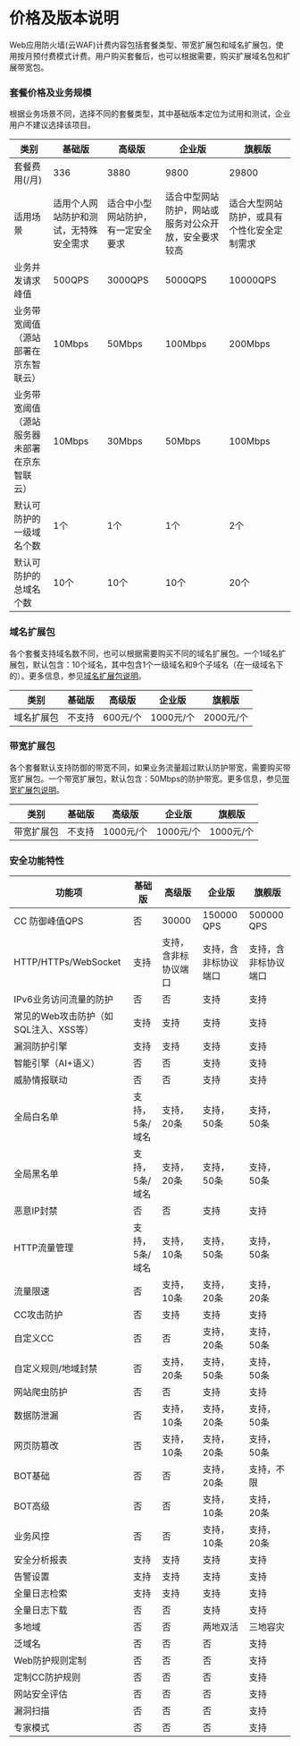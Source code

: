 # 价格及版本说明

Web应用防火墙(云WAF)计费内容包括套餐类型、带宽扩展包和域名扩展包，使用按月预付费模式计费。用户购买套餐后，也可以根据需要，购买扩展域名包和扩展带宽包。

### 套餐价格及业务规模

根据业务场景不同，选择不同的套餐类型，其中基础版本定位为试用和测试，企业用户不建议选择该项目。

| 类别                                         | 基础版                                 | 高级版                             | 企业版                                               | 旗舰版                                     |
| -------------------------------------------- | -------------------------------------- | ---------------------------------- | ---------------------------------------------------- | ------------------------------------------ |
| 套餐费用(/月)                                | 336                                    | 3880                               | 9800                                                 | 29800                                      |
| 适用场景                                     | 适用个人网站防护和测试，无特殊安全需求 | 适合中小型网站防护，有一定安全要求 | 适合中型网站防护，网站或服务对公众开放，安全要求较高 | 适合大型网站防护，或具有个性化安全定制需求 |
| 业务并发请求峰值                             | 500QPS                                 | 3000QPS                            | 5000QPS                                              | 10000QPS                                   |
| 业务带宽阈值（源站部署在京东智联云）         | 10Mbps                                 | 50Mbps                             | 100Mbps                                              | 200Mbps                                    |
| 业务带宽阈值（源站服务器未部署在京东智联云） | 10Mbps                                 | 30Mbps                             | 50Mbps                                               | 100Mbps                                    |
| 默认可防护的一级域名个数                     | 1个                                    | 1个                                | 1个                                                  | 2个                                        |
| 默认可防护的总域名个数                       | 10个                                   | 10个                               | 10个                                                 | 20个                                       |

### 域名扩展包

各个套餐支持域名数不同，也可以根据需要购买不同的域名扩展包。一个1域名扩展包，默认包含：10个域名，其中包含1个一级域名和9个子域名（在一级域名下的）。更多信息，参见[域名扩展包说明](domain-Expansion-Pack.md)。

| 类别       | 基础版 | 高级版   | 企业版    | 旗舰版    |
| ---------- | ------ | -------- | --------- | --------- |
| 域名扩展包 | 不支持 | 600元/个 | 1000元/个 | 2000元/个 |

### 带宽扩展包

各个套餐默认支持防御的带宽不同，如果业务流量超过默认防护带宽，需要购买带宽扩展包。一个带宽扩展包，默认包含：50Mbps的防护带宽。更多信息，参见[带宽扩展包说明](Bandwidth-Expansion-Pack.md)。

| 类别       | 基础版 | 高级版    | 企业版    | 旗舰版    |
| ---------- | ------ | --------- | --------- | --------- |
| 带宽扩展包 | 不支持 | 1000元/个 | 1000元/个 | 1000元/个 |

### 安全功能特性

| 功能项                                | 基础版         | 高级版               | 企业版               | 旗舰版               |
| ------------------------------------- | -------------- | -------------------- | -------------------- | -------------------- |
| CC 防御峰值QPS                        | 否             | 30000                | 150000   QPS         | 500000   QPS         |
| HTTP/HTTPs/WebSocket                  | 支持           | 支持，含非标协议端口 | 支持，含非标协议端口 | 支持，含非标协议端口 |
| IPv6业务访问流量的防护                | 否             | 否                   | 支持                 | 支持                 |
| 常见的Web攻击防护（如SQL注入、XSS等） | 支持           | 支持                 | 支持                 | 支持                 |
| 漏洞防护引擎                          | 支持           | 支持                 | 支持                 | 支持                 |
| 智能引擎（AI+语义）                   | 否             | 否                   | 支持                 | 支持                 |
| 威胁情报联动                          | 否             | 否                   | 支持                 | 支持                 |
| 全局白名单                            | 支持，5条/域名 | 支持，20条           | 支持，50条           | 支持，50条           |
| 全局黑名单                            | 支持，5条/域名 | 支持，20条           | 支持，50条           | 支持，50条           |
| 恶意IP封禁                            | 否             | 否                   | 支持                 | 支持                 |
| HTTP流量管理                          | 支持，5条/域名 | 支持，10条           | 支持，50条           | 支持，50条           |
| 流量限速                              | 否             | 支持，10条           | 支持，20条           | 支持，20条           |
| CC攻击防护                            | 否             | 支持                 | 支持                 | 支持                 |
| 自定义CC                              | 否             | 否                   | 支持，20条           | 支持，50条           |
| 自定义规则/地域封禁                   | 否             | 支持，20条           | 支持，50条           | 支持，50条           |
| 网站爬虫防护                          | 否             | 否                   | 支持                 | 支持                 |
| 数据防泄漏                            | 否             | 支持，10条           | 支持，20条           | 支持，50条           |
| 网页防篡改                            | 否             | 支持，10条           | 支持，20条           | 支持，50条           |
| BOT基础                               | 否             | 否                   | 支持，20条           | 支持，不限           |
| BOT高级                               | 否             | 否                   | 支持，10条           | 支持，20条           |
| 业务风控                              | 否             | 否                   | 支持，10条           | 支持，20条           |
| 安全分析报表                          | 支持           | 支持                 | 支持                 | 支持                 |
| 告警设置                              | 支持           | 支持                 | 支持                 | 支持                 |
| 全量日志检索                          | 支持           | 支持                 | 支持                 | 支持                 |
| 全量日志下载                          | 否             | 否                   | 支持                 | 支持                 |
| 多地域                                | 否             | 否                   | 两地双活             | 三地容灾             |
| 泛域名                                | 否             | 否                   | 否                   | 支持                 |
| Web防护规则定制                       | 否             | 否                   | 否                   | 支持                 |
| 定制CC防护规则                        | 否             | 否                   | 否                   | 支持                 |
| 网站安全评估                          | 否             | 否                   | 否                   | 支持                 |
| 漏洞扫描                              | 否             | 否                   | 否                   | 支持                 |
| 专家模式                              | 否             | 否                   | 否                   | 支持                 |

